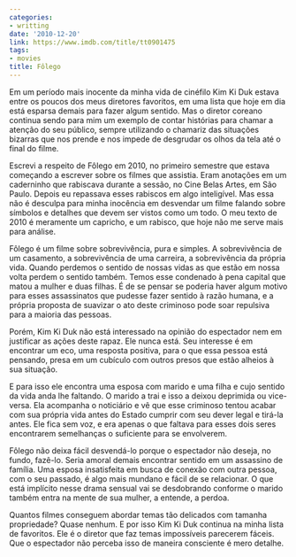 ```yaml
---
categories:
- writting
date: '2010-12-20'
link: https://www.imdb.com/title/tt0901475
tags:
- movies
title: Fôlego
---
```


Em um período mais inocente da minha vida de cinéfilo Kim Ki Duk estava entre os poucos dos meus diretores favoritos, em uma lista que hoje em dia está esparsa demais para fazer algum sentido. Mas o diretor coreano continua sendo para mim um exemplo de contar histórias para chamar a atenção do seu público, sempre utilizando o chamariz das situações bizarras que nos prende e nos impede de desgrudar os olhos da tela até o final do filme.

Escrevi a respeito de Fôlego em 2010, no primeiro semestre que estava começando a escrever sobre os filmes que assistia. Eram anotações em um caderninho que rabiscava durante a sessão, no Cine Belas Artes, em São Paulo. Depois eu repassava esses rabiscos em algo inteligível. Mas essa não é desculpa para minha inocência em desvendar um filme falando sobre símbolos e detalhes que devem ser vistos como um todo. O meu texto de 2010 é meramente um capricho, e um rabisco, que hoje não me serve mais para análise.

Fôlego é um filme sobre sobrevivência, pura e simples. A sobrevivência de um casamento, a sobrevivência de uma carreira, a sobrevivência da própria vida. Quando perdemos o sentido de nossas vidas as que estão em nossa volta perdem o sentido também. Temos esse condenado à pena capital que matou a mulher e duas filhas. É de se pensar se poderia haver algum motivo para esses assassinatos que pudesse fazer sentido à razão humana, e a própria proposta de suavizar o ato deste criminoso pode soar repulsiva para a maioria das pessoas.

Porém, Kim Ki Duk não está interessado na opinião do espectador nem em justificar as ações deste rapaz. Ele nunca está. Seu interesse é em encontrar um eco, uma resposta positiva, para o que essa pessoa está pensando, presa em um cubículo com outros presos que estão alheios à sua situação.

E para isso ele encontra uma esposa com marido e uma filha e cujo sentido da vida anda lhe faltando. O marido a trai e isso a deixou deprimida ou vice-versa. Ela acompanha o noticiário e vê que esse criminoso tentou acabar com sua própria vida antes do Estado cumprir com seu dever legal e tirá-la antes. Ele fica sem voz, e era apenas o que faltava para esses dois seres encontrarem semelhanças o suficiente para se envolverem.

Fôlego não deixa fácil desvendá-lo porque o espectador não deseja, no fundo, fazê-lo. Seria amoral demais encontrar sentido em um assassino de família. Uma esposa insatisfeita em busca de conexão com outra pessoa, com o seu passado, é algo mais mundano e fácil de se relacionar. O que está implícito nesse drama sensual vai se desdobrando conforme o marido também entra na mente de sua mulher, a entende, a perdoa.

Quantos filmes conseguem abordar temas tão delicados com tamanha propriedade? Quase nenhum. E por isso Kim Ki Duk continua na minha lista de favoritos. Ele é o diretor que faz temas impossíveis parecerem fáceis. Que o espectador não perceba isso de maneira consciente é mero detalhe.